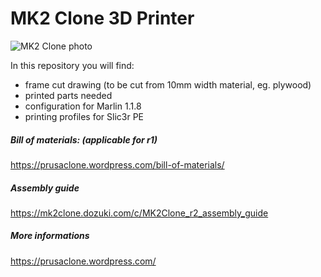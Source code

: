 # MK2 Clone 3D Printer
![MK2 Clone photo](https://prusaclone.files.wordpress.com/2017/12/imag3101.jpg?w=500)

In this repository you will find:
 * frame cut drawing (to be cut from 10mm width material, eg. plywood)
 * printed parts needed
 * configuration for Marlin 1.1.8
 * printing profiles for Slic3r PE

##### Bill of materials: (applicable for r1)
https://prusaclone.wordpress.com/bill-of-materials/

##### Assembly guide
https://mk2clone.dozuki.com/c/MK2Clone_r2_assembly_guide

##### More informations
https://prusaclone.wordpress.com/

